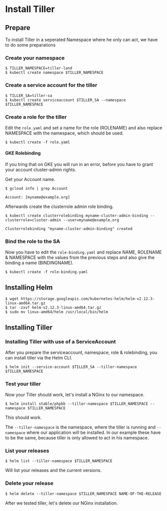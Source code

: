 # Install Tiller

## Prepare

To install Tiller in a seperated Namespace where he only can act, we have to do some preparations

### Create your namespace

```
$ TILLER_NAMESPACE=tiller-land
$ kubectl create namespace $TILLER_NAMESPACE
```

### Create a service account for the tiller

```
$ TILLER_SA=tiller-sa
$ kubectl create serviceaccount $TILLER_SA --namespace $TILLER_NAMESPACE
```

### Create a role for the tiller

Edit the `role.yaml` and set a name for the role (ROLENAME) and also replace NAMESPACE with the namespace, which should be used.

`$ kubectl create -f role.yaml`

#### GKE Rolebinding

If you tring that on GKE you will run in an error, before you have to grant your account cluster-admin rights.


Get your Account name.

```
$ gcloud info | grep Account

Account: [myname@example.org]
```

Afterwards create the clusterrole admin role binding.

```
$ kubectl create clusterrolebinding myname-cluster-admin-binding --clusterrole=cluster-admin --user=myname@example.org

Clusterrolebinding "myname-cluster-admin-binding" created
```

### Bind the role to the SA

Now you have to edit the `role-binding.yaml` and replace NAME, ROLENAME & NAMESPACE with the values from the previous steps and also give the binding a name (BINDINGNAME).

`$ kubectl create -f role-binding.yaml`

## Installing Helm

```
$ wget https://storage.googleapis.com/kubernetes-helm/helm-v2.12.3-linux-amd64.tar.gz
$ tar -zxvf helm-v2.12.3-linux-amd64.tar.gz
$ sudo mv linux-amd64/helm /usr/local/bin/helm
```

## Installing Tiller

### Installing Tiller with use of a ServiceAccount

After you prepare the serviceaccount, namespace, role & rolebinding, you can install tiller via the Helm CLI.

`$ helm init --service-account $TILLER_SA --tiller-namespace $TILLER_NAMESPACE`

### Test your tiller

Now your Tiller should work, let's install a NGinx to our namespace.

`$ helm install stable/phpbb --tiller-namespace $TILLER_NAMESPACE --namespace $TILLER_NAMESPACE`

This should work.

The `--tiller-namespace` is the namespace, where the tiller is running and `--namespace` where our application will be installed. In our example these have to be the same, because tiller is only allowed to act in his namespace.

### List your releases

`$ helm list --tiller-namespace $TILLER_NAMESPACE`

Will list your releases and the current versions.

### Delete your release

`$ helm delete --tiller-namespace $TILLER_NAMESPACE NAME-OF-THE-RELEASE`

After we tested tiller, let's delete our NGinx installation.
